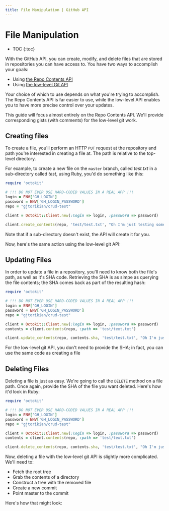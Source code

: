 ```yaml
---
title: File Manipulation | GitHub API
---
```


# File Manipulation

* TOC
{:toc}

With the GitHub API, you can create, modify, and delete files that are stored
in repositories you can have access to. You have two ways to accomplish your goals:

* Using [the Repo Contents API](http://developer.github.com/v3/repos/contents/)
* Using [the low-level Git API](http://developer.github.com/v3/git/)

Your choice of which to use depends on what you're trying to accomplish.
The Repo Contents API is far easier to use, while the low-level API enables you to
have more precise control over your updates. 

This guide will focus almost entirely on the Repo Contents API. We'll provide corresponding
gists (with comments) for the low-level git work.

## Creating files

To create a file, you'll perform an HTTP `PUT` request at the repository
and path you're interested in creating a file at. The path is relative to the top-level
directory.

For example, to create a new file on the `master` branch, called _test.txt_ in 
a sub-directory called _test_, using Ruby, you'd do something like this:


```ruby
require 'octokit'

# !!! DO NOT EVER USE HARD-CODED VALUES IN A REAL APP !!!
login = ENV['GH_LOGIN']
password = ENV['GH_LOGIN_PASSWORD']
repo = "gjtorikian/crud-test"

client = Octokit::Client.new(:login => login, :password => password)

client.create_contents(repo, 'test/test.txt', "Oh I'm just testing some file.")
```

Note that if a sub-directory doesn't exist, the API will create it for you.

Now, here's the same action using the low-level git API:

<script src="https://gist.github.com/gjtorikian/5398906.js"></script>

## Updating Files

In order to update a file in a repository, you'll need to know both the file's 
path, as well as it's SHA code. Retrieving the SHA is as simpe as querying the
file contents; the SHA comes back as part of the resulting hash:

```ruby
require 'octokit'

# !!! DO NOT EVER USE HARD-CODED VALUES IN A REAL APP !!!
login = ENV['GH_LOGIN']
password = ENV['GH_LOGIN_PASSWORD']
repo = "gjtorikian/crud-test"

client = Octokit::Client.new(:login => login, :password => password)
contents = client.contents(repo, :path => 'test/text.txt')

client.update_contents(repo, contents.sha, 'test/test.txt', "Oh I'm just testing some file.")
```

For the low-level git API, you don't need to provide the SHA; in fact, you can use
the same code as creating a file

## Deleting Files

Deleting a file is just as easy. We're going to call the `DELETE` method on a file
path. Once again, provide the SHA of the file you want deleted. Here's how it'd 
look in Ruby:

```ruby
require 'octokit'

# !!! DO NOT EVER USE HARD-CODED VALUES IN A REAL APP !!!
login = ENV['GH_LOGIN']
password = ENV['GH_LOGIN_PASSWORD']
repo = "gjtorikian/crud-test"

client = Octokit::Client.new(:login => login, :password => password)
contents = client.contents(repo, :path => 'test/text.txt')

client.delete_contents(repo, contents.sha, 'test/test.txt', "Oh I'm just testing some file.")
```

Now, deleting a file with the low-level git API is slightly more complicated. 
We'll need to:

* Fetch the root tree
* Grab the contents of a directory
* Construct a tree with the removed file
* Create a new commit
* Point master to the commit

Here's how that might look:

<script src="https://gist.github.com/gjtorikian/5208350.js"></script>
